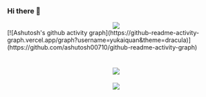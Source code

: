 ### Hi there 👋



<div align="center"> <img src="https://visitor-badge.glitch.me/badge?page_id=yukaiquan" /> </div>
[![Ashutosh's github activity graph](https://github-readme-activity-graph.vercel.app/graph?username=yukaiquan&theme=dracula)](https://github.com/ashutosh00710/github-readme-activity-graph)
<h1 align="center"> <a href="https://sunguoqi.com/"> <img src="https://readme-typing-svg.herokuapp.com/?lines=本人背景平平;资质平平;相貌平平，!&center=true&size=25"> </a> </h1>
<div align="center"> <img src="https://github-readme-stats.vercel.app/api/top-langs/?username=yukaiquan&hide_title=true&hide_border=true&layout=compact&langs_count=6&text_color=000&icon_color=fff&bg_color=0,52fa5a,4dfcff,c64dff&theme=graywhite" /> </div>


<!--
**yukaiquan/yukaiquan** is a ✨ _special_ ✨ repository because its `README.md` (this file) appears on your GitHub profile.

Here are some ideas to get you started:

- 🔭 I’m currently working on ...
- 🌱 I’m currently learning ...
- 👯 I’m looking to collaborate on ...
- 🤔 I’m looking for help with ...
- 💬 Ask me about ...
- 📫 How to reach me: ...
- 😄 Pronouns: ...
- ⚡ Fun fact: ...
-->
